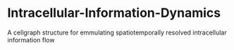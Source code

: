 # Intracellular-Information-Dynamics
A cellgraph structure for emmulating spatiotemporally resolved intracellular information flow
